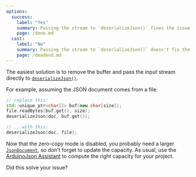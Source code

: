 ```yaml
---
options:
  success:
    label: "Yes"
    summary: Passing the stream to `deserializeJson()` fixes the issue
    page: /done.md
  cast:
    label: "No"
    summary: Passing the stream to `deserializeJson()` doesn't fix the issue
    page: /deadend.md
---
```


The easiest solution is to remove the buffer and pass the input stream directly to [`deserializeJson()`](/v6/api/json/deserializejson/).

For example, assuming the JSON document comes from a file:

```c++
// replace this:
std::unique_ptr<char[]> buf(new char[size]);
file.readBytes(buf.get(), size);
deserializeJson(doc, buf.get());

// ...with this:
deserializeJson(doc, file);
```

Now that the zero-copy mode is disabled, you probably need a larger [`JsonDocument`](/v6/api/jsondocument/), so don't forget to update the capacity. As usual, use the [ArduinoJson Assistant](/v6/assistant/) to compute the right capacity for your project.

Did this solve your issue?
